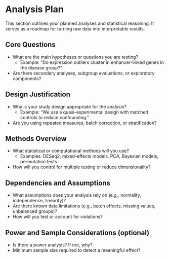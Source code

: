 # Analysis Plan

This section outlines your planned analyses and statistical reasoning. It serves as a roadmap for turning raw data into interpretable results.

## Core Questions

- What are the main hypotheses or questions you are testing?
    - Example: “Do expression outliers cluster in enhancer-linked genes in the disease group?”
- Are there secondary analyses, subgroup evaluations, or exploratory components?

## Design Justification

- Why is your study design appropriate for the analysis?
    - Example: “We use a quasi-experimental design with matched controls to reduce confounding.”
- Are you using repeated measures, batch correction, or stratification?

## Methods Overview

- What statistical or computational methods will you use?
    - Examples: DESeq2, mixed-effects models, PCA, Bayesian models, permutation tests
- How will you control for multiple testing or reduce dimensionality?

## Dependencies and Assumptions

- What assumptions does your analysis rely on (e.g., normality, independence, linearity)?
- Are there known data limitations (e.g., batch effects, missing values, unbalanced groups)?
- How will you test or account for violations?

## Power and Sample Considerations (optional)

- Is there a power analysis? If not, why?
- Minimum sample size required to detect a meaningful effect?
